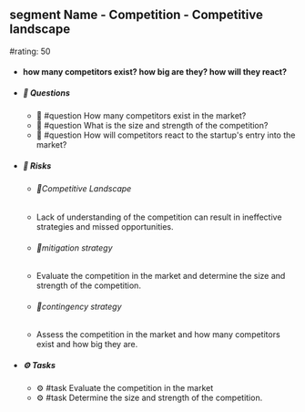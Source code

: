 ## segment Name - Competition - Competitive landscape
#rating: 50
- #### how many competitors exist? how big are they? how will they react?
- ##### 💭 Questions
  - 💭 #question How many competitors exist in the market?
  - 💭 #question What is the size and strength of the competition?
  - 💭 #question How will competitors react to the startup's entry into the market?
- ##### 🚨 Risks

  - ###### 🚨Competitive Landscape
  - Lack of understanding of the competition can result in ineffective strategies and missed opportunities.
  - ###### 🚨mitigation strategy
  - Evaluate the competition in the market and determine the size and strength of the competition.
  - ###### 🚨contingency strategy
  - Assess the competition in the market and how many competitors exist and how big they are.
- ##### ⚙️ Tasks
  - ⚙️ #task Evaluate the competition in the market
  - ⚙️ #task  Determine the size and strength of the competition.


